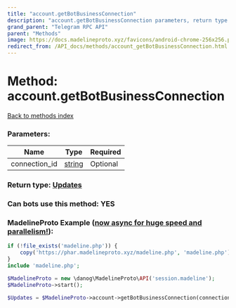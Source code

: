 ```yaml
---
title: "account.getBotBusinessConnection"
description: "account.getBotBusinessConnection parameters, return type and example"
grand_parent: "Telegram RPC API"
parent: "Methods"
image: https://docs.madelineproto.xyz/favicons/android-chrome-256x256.png
redirect_from: /API_docs/methods/account_getBotBusinessConnection.html
---
```

# Method: account.getBotBusinessConnection
[Back to methods index](index.html)



### Parameters:

| Name     |    Type       | Required |
|----------|---------------|----------|
|connection\_id|[string](/API_docs/types/string.html) | Optional|


### Return type: [Updates](/API_docs/types/Updates.html)

### Can bots use this method: **YES**


### MadelineProto Example ([now async for huge speed and parallelism!](https://docs.madelineproto.xyz/docs/ASYNC.html)):


```php
if (!file_exists('madeline.php')) {
    copy('https://phar.madelineproto.xyz/madeline.php', 'madeline.php');
}
include 'madeline.php';

$MadelineProto = new \danog\MadelineProto\API('session.madeline');
$MadelineProto->start();

$Updates = $MadelineProto->account->getBotBusinessConnection(connection_id: 'string', );
```

